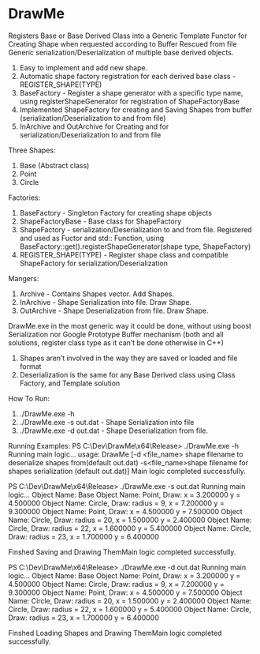 # DrawMe
Registers Base or Base Derived Class into a Generic Template Functor for Creating Shape when requested according to Buffer Rescued from file
Generic serialization/Deserialization of multiple base derived objects.

1. Easy to implement and add new shape.
2. Automatic shape factory registration for each derived base class - REGISTER_SHAPE(TYPE)   
2. BaseFactory - Register a shape generator with a specific type name, using registerShapeGenerator for registration of ShapeFactoryBase
3. Implemented ShapeFactory for creating and Saving Shapes from buffer (serialization/Deserialization to and from file)
4. InArchive and OutArchive for Creating and for serialization/Deserialization to and from file

Three Shapes:
1. Base (Abstract class)
2. Point
3. Circle


Factories:
1. BaseFactory - Singleton Factory for creating shape objects
2. ShapeFactoryBase - Base class for ShapeFactory 
3. ShapeFactory - serialization/Deserialization to and from file. Registered and used as Fuctor and std:: Function, 
using BaseFactory::get().registerShapeGenerator(shape type, ShapeFactory<Type>)
4. REGISTER_SHAPE(TYPE) - Register shape class and compatible ShapeFactory for serialization/Deserialization

Mangers:
1. Archive - Contains Shapes vector. Add Shapes.
2. InArchive - Shape Serialization into file. Draw Shape.
3. OutArchive - Shape Deserialization from file. Draw Shape.

DrawMe.exe in the most generic way it could be done, without using boost Serialization nor Google Prototype Buffer mechanism (both and all solutions, register class type as it can’t be done otherwise in C++)

1.	Shapes aren’t involved in the way they are saved or loaded and file format
2.	Deserialization is the same for any Base Derived class using Class Factory, and Template solution


How To Run:
1. ./DrawMe.exe -h
2. ./DrawMe.exe -s out.dat - Shape Serialization into file
3. ./DrawMe.exe -d out.dat - Shape Deserialization from file.

Running Examples:
PS C:\Dev\DrawMe\x64\Release> ./DrawMe.exe -h
Running main logic...
usage: DrawMe [-d <file_name> shape filename to deserialize shapes from(default out.dat)
-s<file_name>shape filename for shapes serialization (default out.dat)]
Main logic completed successfully.



PS C:\Dev\DrawMe\x64\Release> ./DrawMe.exe -s out.dat
Running main logic...
Object Name: Base
Object Name: Point, Draw: x = 3.200000 y = 4.500000
Object Name: Circle, Draw: radius = 9, x = 7.200000 y = 9.300000
Object Name: Point, Draw: x = 4.500000 y = 7.500000
Object Name: Circle, Draw: radius = 20, x = 1.500000 y = 2.400000
Object Name: Circle, Draw: radius = 22, x = 1.600000 y = 5.400000
Object Name: Circle, Draw: radius = 23, x = 1.700000 y = 6.400000


Finshed Saving and Drawing ThemMain logic completed successfully.

PS C:\Dev\DrawMe\x64\Release> ./DrawMe.exe -d out.dat
Running main logic...
Object Name: Base
Object Name: Point, Draw: x = 3.200000 y = 4.500000
Object Name: Circle, Draw: radius = 9, x = 7.200000 y = 9.300000
Object Name: Point, Draw: x = 4.500000 y = 7.500000
Object Name: Circle, Draw: radius = 20, x = 1.500000 y = 2.400000
Object Name: Circle, Draw: radius = 22, x = 1.600000 y = 5.400000
Object Name: Circle, Draw: radius = 23, x = 1.700000 y = 6.400000


Finshed Loading Shapes and Drawing ThemMain logic completed successfully.



